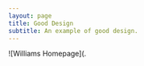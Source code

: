 ```yaml
---
layout: page
title: Good Design
subtitle: An example of good design.
---
```


![Williams Homepage](.
